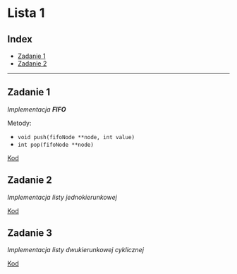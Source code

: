 # Lista 1

## Index

  - [Zadanie 1](#zadanie-1)
  - [Zadanie 2](#zadanie-2)

---

## Zadanie 1

*Implementacja **FIFO***

Metody:
  - `void push(fifoNode **node, int value)`
  - `int pop(fifoNode **node)`

[Kod](ex-1.c)


## Zadanie 2

*Implementacja listy jednokierunkowej*

[Kod](ex-2.c)

## Zadanie 3

*Implementacja listy dwukierunkowej cyklicznej*

[Kod](ex-3.c)
